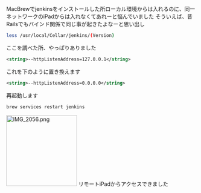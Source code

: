 MacBrewでjenkinsをインストールした所ローカル環境からは入れるのに、同一ネットワークのiPadからは入れなくてあれーと悩んでいました
そういえば、昔Railsでもバインド関係で同じ事が起きたよなーと思い出し

```sh
less /usr/local/Cellar/jenkins/(Version)
```

ここを調べた所、やっぱりありました

```xml
<string>--httpListenAddress=127.0.0.1</string>
```

これを下のように置き換えます

```xml
<string>--httpListenAddress=0.0.0.0</string>
```

再起動します

```sh
brew services restart jenkins
```
<img width="187" alt="IMG_2056.png" src="https://qiita-image-store.s3.amazonaws.com/0/275150/0eb93f12-034d-24ca-2954-209245278642.png">
リモートiPadからアクセスできました
